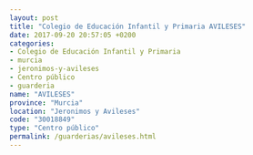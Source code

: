 ```yaml
---
layout: post
title: "Colegio de Educación Infantil y Primaria AVILESES"
date: 2017-09-20 20:57:05 +0200
categories:
- Colegio de Educación Infantil y Primaria
- murcia
- jeronimos-y-avileses
- Centro público
- guarderia
name: "AVILESES"
province: "Murcia"
location: "Jeronimos y Avileses"
code: "30018849"
type: "Centro público"
permalink: /guarderias/avileses.html
---
```

